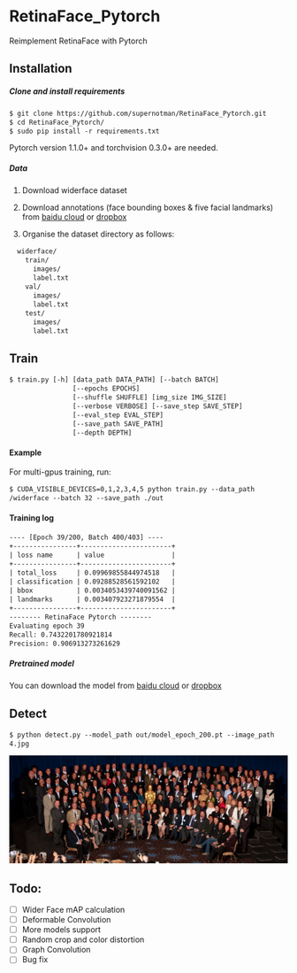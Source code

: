 # RetinaFace_Pytorch
Reimplement RetinaFace with Pytorch

## Installation
##### Clone and install requirements
    $ git clone https://github.com/supernotman/RetinaFace_Pytorch.git
    $ cd RetinaFace_Pytorch/
    $ sudo pip install -r requirements.txt

Pytorch version 1.1.0+ and torchvision 0.3.0+ are needed.

##### Data
1. Download widerface dataset

2. Download annotations (face bounding boxes & five facial landmarks) from [baidu cloud](https://pan.baidu.com/s/1Laby0EctfuJGgGMgRRgykA) or [dropbox](https://www.dropbox.com/s/7j70r3eeepe4r2g/retinaface_gt_v1.1.zip?dl=0)

3. Organise the dataset directory as follows:

```Shell
  widerface/
    train/
      images/
      label.txt
    val/
      images/
      label.txt
    test/
      images/
      label.txt
```

## Train
```
$ train.py [-h] [data_path DATA_PATH] [--batch BATCH]
                [--epochs EPOCHS]
                [--shuffle SHUFFLE] [img_size IMG_SIZE]
                [--verbose VERBOSE] [--save_step SAVE_STEP]
                [--eval_step EVAL_STEP]
                [--save_path SAVE_PATH]
                [--depth DEPTH]
```

#### Example
For multi-gpus training, run:
```
$ CUDA_VISIBLE_DEVICES=0,1,2,3,4,5 python train.py --data_path /widerface --batch 32 --save_path ./out
```

#### Training log
```
---- [Epoch 39/200, Batch 400/403] ----
+----------------+-----------------------+
| loss name      | value                 |
+----------------+-----------------------+
| total_loss     | 0.09969855844974518   |
| classification | 0.09288528561592102   |
| bbox           | 0.0034053439740091562 |
| landmarks      | 0.003407923271879554  |
+----------------+-----------------------+
-------- RetinaFace Pytorch --------
Evaluating epoch 39
Recall: 0.7432201780921814
Precision: 0.906913273261629
```

##### Pretrained model
You can download the model from [baidu cloud](https://pan.baidu.com/s/1jSxQ1kficgoychXX9b5crg) or [dropbox](https://www.dropbox.com/s/hvqveb6if724ise/model.pt?dl=0)

## Detect
```
$ python detect.py --model_path out/model_epoch_200.pt --image_path 4.jpg
```
<p align="center"><img src="assets/test1.jpg" width="640"\></p>

## Todo: 
- [ ] Wider Face mAP calculation
- [ ] Deformable Convolution
- [ ] More models support
- [ ] Random crop and color distortion
- [ ] Graph Convolution
- [ ] Bug fix
